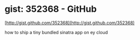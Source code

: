 <!--
id: 489815004
link: http://tumblr.atmos.org/post/489815004/gist-352368-github
slug: gist-352368-github
date: Thu Apr 01 2010 14:58:27 GMT-0700 (PDT)
publish: 2010-04-01
tags: 
title: gist: 352368 - GitHub
-->


gist: 352368 - GitHub
=====================

[http://gist.github.com/352368](http://gist.github.com/352368)

how to ship a tiny bundled sinatra app on ey cloud

